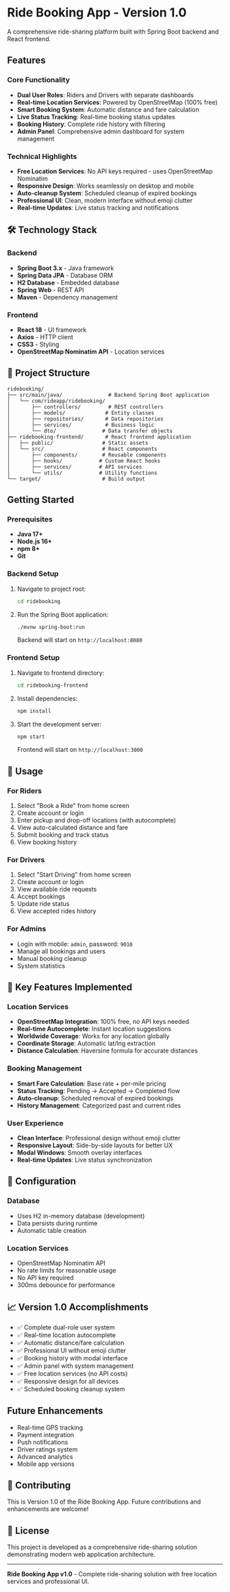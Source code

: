 # Ride Booking App - Version 1.0

A comprehensive ride-sharing platform built with Spring Boot backend and React frontend.

## Features

### Core Functionality
- **Dual User Roles**: Riders and Drivers with separate dashboards
- **Real-time Location Services**: Powered by OpenStreetMap (100% free)
- **Smart Booking System**: Automatic distance and fare calculation
- **Live Status Tracking**: Real-time booking status updates
- **Booking History**: Complete ride history with filtering
- **Admin Panel**: Comprehensive admin dashboard for system management

### Technical Highlights
- **Free Location Services**: No API keys required - uses OpenStreetMap Nominatim
- **Responsive Design**: Works seamlessly on desktop and mobile
- **Auto-cleanup System**: Scheduled cleanup of expired bookings
- **Professional UI**: Clean, modern interface without emoji clutter
- **Real-time Updates**: Live status tracking and notifications

## 🛠 Technology Stack

### Backend
- **Spring Boot 3.x** - Java framework
- **Spring Data JPA** - Database ORM
- **H2 Database** - Embedded database
- **Spring Web** - REST API
- **Maven** - Dependency management

### Frontend
- **React 18** - UI framework
- **Axios** - HTTP client
- **CSS3** - Styling
- **OpenStreetMap Nominatim API** - Location services

## 📁 Project Structure

```
ridebooking/
├── src/main/java/               # Backend Spring Boot application
│   └── com/rideapp/ridebooking/
│       ├── controllers/         # REST controllers
│       ├── models/             # Entity classes
│       ├── repositories/       # Data repositories
│       ├── services/           # Business logic
│       └── dto/               # Data transfer objects
├── ridebooking-frontend/       # React frontend application
│   ├── public/                # Static assets
│   └── src/                   # React components
│       ├── components/        # Reusable components
│       ├── hooks/            # Custom React hooks
│       ├── services/         # API services
│       └── utils/            # Utility functions
└── target/                    # Build output
```

## Getting Started

### Prerequisites
- **Java 17+**
- **Node.js 16+**
- **npm 8+**
- **Git**

### Backend Setup
1. Navigate to project root:
   ```bash
   cd ridebooking
   ```

2. Run the Spring Boot application:
   ```bash
   ./mvnw spring-boot:run
   ```
   
   Backend will start on `http://localhost:8080`

### Frontend Setup
1. Navigate to frontend directory:
   ```bash
   cd ridebooking-frontend
   ```

2. Install dependencies:
   ```bash
   npm install
   ```

3. Start the development server:
   ```bash
   npm start
   ```
   
   Frontend will start on `http://localhost:3000`

## 🎯 Usage

### For Riders
1. Select "Book a Ride" from home screen
2. Create account or login
3. Enter pickup and drop-off locations (with autocomplete)
4. View auto-calculated distance and fare
5. Submit booking and track status
6. View booking history

### For Drivers
1. Select "Start Driving" from home screen
2. Create account or login
3. View available ride requests
4. Accept bookings
5. Update ride status
6. View accepted rides history

### For Admins
- Login with mobile: `admin`, password: `9010`
- Manage all bookings and users
- Manual booking cleanup
- System statistics

## 🌟 Key Features Implemented

### Location Services
- **OpenStreetMap Integration**: 100% free, no API keys needed
- **Real-time Autocomplete**: Instant location suggestions
- **Worldwide Coverage**: Works for any location globally
- **Coordinate Storage**: Automatic lat/lng extraction
- **Distance Calculation**: Haversine formula for accurate distances

### Booking Management
- **Smart Fare Calculation**: Base rate + per-mile pricing
- **Status Tracking**: Pending → Accepted → Completed flow
- **Auto-cleanup**: Scheduled removal of expired bookings
- **History Management**: Categorized past and current rides

### User Experience
- **Clean Interface**: Professional design without emoji clutter
- **Responsive Layout**: Side-by-side layouts for better UX
- **Modal Windows**: Smooth overlay interfaces
- **Real-time Updates**: Live status synchronization

## 🔧 Configuration

### Database
- Uses H2 in-memory database (development)
- Data persists during runtime
- Automatic table creation

### Location Services
- OpenStreetMap Nominatim API
- No rate limits for reasonable usage
- No API key required
- 300ms debounce for performance

## 📈 Version 1.0 Accomplishments

- ✅ Complete dual-role user system
- ✅ Real-time location autocomplete
- ✅ Automatic distance/fare calculation  
- ✅ Professional UI without emoji clutter
- ✅ Booking history with modal interface
- ✅ Admin panel with system management
- ✅ Free location services (no API costs)
- ✅ Responsive design for all devices
- ✅ Scheduled booking cleanup system

## Future Enhancements

- Real-time GPS tracking
- Payment integration
- Push notifications
- Driver ratings system
- Advanced analytics
- Mobile app versions

## 🤝 Contributing

This is Version 1.0 of the Ride Booking App. Future contributions and enhancements are welcome!

## 📄 License

This project is developed as a comprehensive ride-sharing solution demonstrating modern web application architecture.

---

**Ride Booking App v1.0** - Complete ride-sharing solution with free location services and professional UI.
